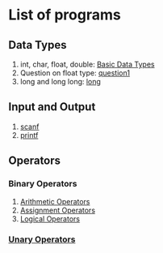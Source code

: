 # List of programs

## Data Types
1. int, char, float, double: [Basic Data Types](inputOutput.c)
2. Question on float type: [question1](float.c)
2. long and long long: [long](long.c)

## Input and Output
1. [scanf](scanf.c)
2. [printf](printf.c)

## Operators
### Binary Operators
1. [Arithmetic Operators](arithmeticOperators.c)
2. [Assignment Operators](assignmentOperator.c)
3. [Logical Operators](logicalOperators.c)
### [Unary Operators](unaryOperator.c)
